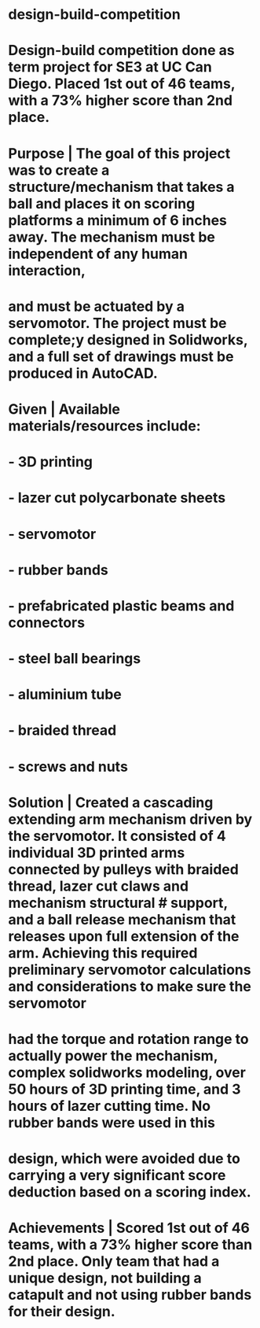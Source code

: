# design-build-competition
# Design-build competition done as term project for SE3 at UC Can Diego. Placed 1st out of 46 teams, with a 73% higher score than 2nd place.
# Purpose | The goal of this project was to create a structure/mechanism that takes a ball and places it on scoring platforms a minimum of 6 inches away. The mechanism must be independent of any human interaction, 
#          and must be actuated by a servomotor. The project must be complete;y designed in Solidworks, and a full set of drawings must be produced in AutoCAD.
# Given | Available materials/resources include: 
#        - 3D printing
#        - lazer cut polycarbonate sheets
#        - servomotor
#        - rubber bands
#        - prefabricated plastic beams and connectors
#        - steel ball bearings
#        - aluminium tube
#        - braided thread
#        - screws and nuts
# Solution | Created a cascading extending arm mechanism driven by the servomotor. It consisted of 4 individual 3D printed arms connected by pulleys with braided thread, lazer cut claws and mechanism structural     #            support, and a ball release mechanism that releases upon full extension of the arm. Achieving this required preliminary servomotor calculations and considerations to make sure the servomotor 
#            had the torque and rotation range to actually power the mechanism, complex solidworks modeling, over 50 hours of 3D printing time, and 3 hours of lazer cutting time. No rubber bands were used in this 
#            design, which were avoided due to carrying a very significant score deduction based on a scoring index.
# Achievements | Scored 1st out of 46 teams, with a 73% higher score than 2nd place. Only team that had a unique design, not building a catapult and not using rubber bands for their design.
